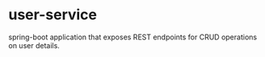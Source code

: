 # user-service
spring-boot application that exposes REST endpoints for CRUD operations on user details.
